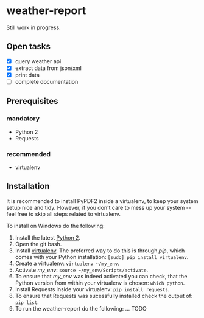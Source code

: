 # weather-report

Still work in progress.

## Open tasks
- [x] query weather api
- [x] extract data from json/xml
- [x] print data
- [ ] complete documentation

## Prerequisites

### mandatory
- Python 2
- Requests

### recommended
- virtualenv

## Installation

It is recommended to install PyPDF2 inside a virtualenv, to keep your system setup nice and tidy. However, if you don't care to mess up your system -- feel free to skip all steps related to virtualenv.

To install on Windows do the following:

1. Install the latest [Python 2](https://www.python.org/download/).
2. Open the git bash.
3. Install [virtualenv](https://virtualenv.pypa.io/en/stable/installation/). The preferred way to do this is through *pip*, which comes with your Python installation: `[sudo] pip install virtualenv`.
4. Create a virtualenv: `virtualenv ~/my_env`.
5. Activate *my_env*: `source ~/my_env/Scripts/activate`.
6. To ensure that *my_env* was indeed activated you can check, that the Python version from within your virtualenv is chosen: `which python`.
7. Install Requests inside your virtualenv: `pip install requests`.
8. To ensure that Requests was sucessfully installed check the output of: `pip list`.
9. To run the weather-report do the following: ... TODO
